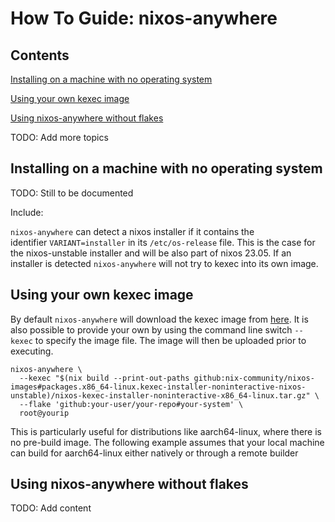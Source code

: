 # How To Guide: nixos-anywhere

## Contents

[Installing on a machine with no operating system](installing-on-a-machine-with-no-operating-system)

[Using your own kexec image](using-your-own-kexec-image)

[Using nixos-anywhere without flakes](using-nixos-anywhere-without-flakes)

TODO: Add more topics

## Installing on a machine with no operating system

TODO: Still to be documented

Include: 

`nixos-anywhere` can detect a nixos installer if it contains the identifier `VARIANT=installer` in its `/etc/os-release` file. This is the case for the nixos-unstable installer and will be also part of nixos 23.05. If an installer is detected `nixos-anywhere` will not try to kexec into its own image.

## Using your own kexec image

By default `nixos-anywhere` will download the kexec image from [here](https://github.com/nix-community/nixos-images#kexec-tarballs). It is also possible to provide your own by using the command line switch `--kexec` to specify the image file. The image will then be uploaded prior to executing.

```
nixos-anywhere \
  --kexec "$(nix build --print-out-paths github:nix-community/nixos-images#packages.x86_64-linux.kexec-installer-noninteractive-nixos-unstable)/nixos-kexec-installer-noninteractive-x86_64-linux.tar.gz" \
  --flake 'github:your-user/your-repo#your-system' \
  root@yourip
```

This is particularly useful for distributions like aarch64-linux, where there is no pre-build image. The following example assumes that your local machine can build for aarch64-linux either natively or through a remote builder

## Using nixos-anywhere without flakes

TODO: Add content

```

```


